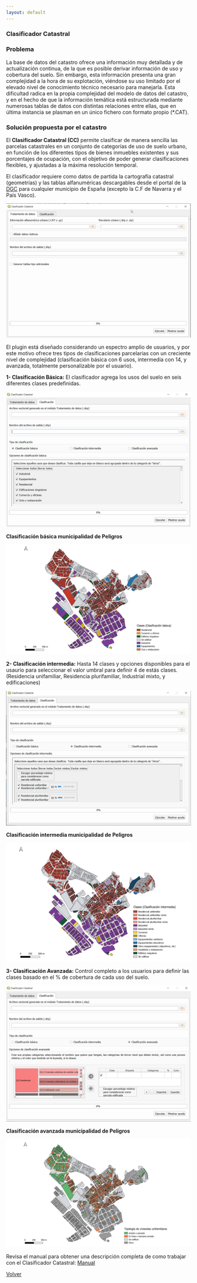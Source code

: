 ```yaml
---
layout: default
---
```


### Clasificador Catastral

### Problema

La base de datos del catastro ofrece una información muy detallada y de actualización continua, de la que es posible derivar información de uso y cobertura del suelo. Sin embargo, esta información presenta una gran complejidad a la hora de su explotación, viéndose su uso limitado por el elevado nivel de conocimiento técnico necesario para manejarla. Esta dificultad radica en la propia complejidad del modelo de datos del catastro, y en el hecho de que la información temática está estructurada mediante numerosas tablas de datos con distintas relaciones entre ellas, que en última instancia se plasman en un único fichero con formato propio (*.CAT).   

### Solución propuesta por el catastro

 El **Clasificador Catastral (CC)** permite clasificar de manera sencilla las parcelas catastrales en un conjunto de categorías de uso de suelo urbano, en función de los diferentes tipos de bienes inmuebles existentes y sus porcentajes de ocupación, con el objetivo de poder generar clasificaciones flexibles, y ajustadas a la máxima resolución temporal.  

El clasificador requiere como datos de partida la cartografía catastral (geometrías) y las tablas alfanuméricas descargables desde el portal de la [DGC](http://www.sedecatastro.gob.es/) para cualquier municipio de España (excepto la C.F de Navarra y el País Vasco).  

![datos](datos.PNG)

El plugin está diseñado considerando un espectro amplio de usuarios, y por este motivo ofrece tres tipos de clasificaciones parcelarias con un creciente nivel de complejidad (clasificación básica con 6 usos, intermedia con 14, y avanzada, totalmente personalizable por el usuario).  


**1- Clasificación Básica:** El clasificador agrega los usos del suelo en seis diferentes clases predefinidas.
  
![datos_basica](datos_basica.png)


**Clasificación básica municipalidad de Peligros**

[![basica](cl_b.PNG)](./basic.html "Redirect to homepage")


 **2- Clasificación intermedia:** Hasta 14 clases y opciones disponibles para el usaurio para seleccionar el valor umbral para definir 4 de estás clases. (Residencia unifamiliar, Residencia plurifamiliar, Industrial mixto, y edificaciones)


![datos_intermedia](datos_intermedia.png)

**Clasificación intermedia municipalidad de Peligros**

[![Intemedia](cl_in.PNG)](./intermediate.html "Redirect to homepage")


**3- Clasificación Avanzada:** Control completo a los usuarios para definir las clases basado en el % de cobertura de cada uso del suelo.  

![Datos avanzanda](datos_avanzada.png)

**Clasificación avanzada municipalidad de Peligros**

[![avanzada](cl_ad.png)](./advance.html "Redirect to homepage")

Revisa el manual para obtener una descripción completa de como trabajar con el Clasificador Catastral: [Manual](https://github.com/TransUrban-UAH/Cadastral_Classifier/blob/main/manual_de_usuario.pdf)

[Volver](./)